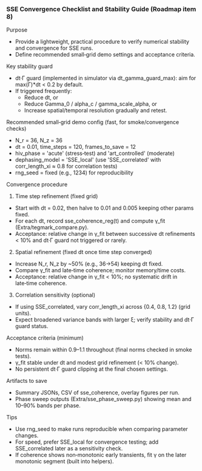 ### SSE Convergence Checklist and Stability Guide (Roadmap item 8)

Purpose
- Provide a lightweight, practical procedure to verify numerical stability and convergence for SSE runs.
- Define recommended small‑grid demo settings and acceptance criteria.

Key stability guard
- dt·Γ guard (implemented in simulator via dt_gamma_guard_max): aim for max(Γ)*dt < 0.2 by default.
- If triggered frequently:
  - Reduce dt, or
  - Reduce Gamma_0 / alpha_c / gamma_scale_alpha, or
  - Increase spatial/temporal resolution gradually and retest.

Recommended small‑grid demo config (fast, for smoke/convergence checks)
- N_r = 36, N_z = 36
- dt = 0.01, time_steps = 120, frames_to_save = 12
- hiv_phase = 'acute' (stress‑test) and 'art_controlled' (moderate)
- dephasing_model = 'SSE_local' (use 'SSE_correlated' with corr_length_xi ≈ 0.8 for correlation tests)
- rng_seed = fixed (e.g., 1234) for reproducibility

Convergence procedure
1) Time step refinement (fixed grid)
- Start with dt = 0.02, then halve to 0.01 and 0.005 keeping other params fixed.
- For each dt, record sse_coherence_reg(t) and compute γ_fit (Extra/tegmark_compare.py).
- Acceptance: relative change in γ_fit between successive dt refinements < 10% and dt·Γ guard not triggered or rarely.

2) Spatial refinement (fixed dt once time step converged)
- Increase N_r, N_z by ~50% (e.g., 36→54) keeping dt fixed.
- Compare γ_fit and late‑time coherence; monitor memory/time costs.
- Acceptance: relative change in γ_fit < 10%; no systematic drift in late‑time coherence.

3) Correlation sensitivity (optional)
- If using SSE_correlated, vary corr_length_xi across {0.4, 0.8, 1.2} (grid units).
- Expect broadened variance bands with larger ξ; verify stability and dt·Γ guard status.

Acceptance criteria (minimum)
- Norms remain within 0.9–1.1 throughout (final norms checked in smoke tests).
- γ_fit stable under dt and modest grid refinement (< 10% change).
- No persistent dt·Γ guard clipping at the final chosen settings.

Artifacts to save
- Summary JSONs, CSV of sse_coherence, overlay figures per run.
- Phase sweep outputs (Extra/sse_phase_sweep.py) showing mean and 10–90% bands per phase.

Tips
- Use rng_seed to make runs reproducible when comparing parameter changes.
- For speed, prefer SSE_local for convergence testing; add SSE_correlated later as a sensitivity check.
- If coherence shows non‑monotonic early transients, fit γ on the later monotonic segment (built into helpers).

